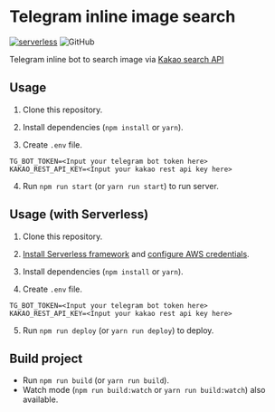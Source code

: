 # Telegram inline image search

[![serverless](http://public.serverless.com/badges/v3.svg)](https://www.serverless.com) ![GitHub](https://img.shields.io/github/license/niceb5y/telegram-inline-image-search)

Telegram inline bot to search image via [Kakao search API](https://developers.kakao.com/docs/restapi/search#이미지-검색)

## Usage

1. Clone this repository.

2. Install dependencies (`npm install` or `yarn`).

3. Create `.env` file.

```env
TG_BOT_TOKEN=<Input your telegram bot token here>
KAKAO_REST_API_KEY=<Input your kakao rest api key here>
```

4. Run `npm run start` (or `yarn run start`) to run server.

## Usage (with Serverless)

1. Clone this repository.

2. [Install Serverless framework](https://serverless.com/framework/docs/providers/aws/guide/installation/) and [configure AWS credentials](https://serverless.com/framework/docs/providers/aws/guide/credentials/).

3. Install dependencies (`npm install` or `yarn`).

4. Create `.env` file.

```env
TG_BOT_TOKEN=<Input your telegram bot token here>
KAKAO_REST_API_KEY=<Input your kakao rest api key here>
```

5. Run `npm run deploy` (or `yarn run deploy`) to deploy.

## Build project

- Run `npm run build` (or `yarn run build`).
- Watch mode (`npm run build:watch` or `yarn run build:watch`) also available.
